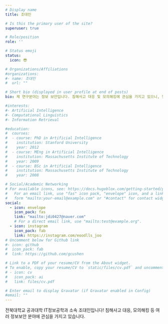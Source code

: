 ```yaml
---
# Display name
title: 조대인

# Is this the primary user of the site?
superuser: true

# Role/position
role: ''

# Status emoji
status:
  icon: 😎

# Organizations/Affiliations
#organizations:
#- name: 조대인
#  url: ""

# Short bio (displayed in user profile at end of posts)
bio: 제 연구분야는 정보 보안입니다. 침해사고 대응 및 모의해킹에 관심을 가지고 있으니, 필요시 문의 바랍니다!

#interests:
#- Artificial Intelligence
#- Computational Linguistics
#- Information Retrieval

#education:
#  courses:
#  - course: PhD in Artificial Intelligence
#    institution: Stanford University
#    year: 2012
#  - course: MEng in Artificial Intelligence
#    institution: Massachusetts Institute of Technology
#    year: 2009
#  - course: BSc in Artificial Intelligence
#    institution: Massachusetts Institute of Technology
#    year: 2008

# Social/Academic Networking
# For available icons, see: https://docs.hugoblox.com/getting-started/page-builder/#icons
#   For an email link, use "fas" icon pack, "envelope" icon, and a link in the
#   form "mailto:your-email@example.com" or "#contact" for contact widget.
social:
  - icon: envelope
    icon_pack: fas
    link: "mailto:jdi0427@naver.com"
    # For a direct email link, use "mailto:test@example.org".
  - icon: instagram
    icon_pack: fab
    link: https://instagram.com/eoodlls_joo
# Uncomment below for Github link
#- icon: github
#  icon_pack: fab
#  link: https://github.com/gcushen

# Link to a PDF of your resume/CV from the About widget.
# To enable, copy your resume/CV to `static/files/cv.pdf` and uncomment the lines below.
# - icon: cv
#   icon_pack: ai
#   link: files/cv.pdf

# Enter email to display Gravatar (if Gravatar enabled in Config)
#email: ""
---
```


전북대학교 공과대학 IT정보공학과 소속 조대인입니다!
침해사고 대응, 모의해킹 등 여러 정보보안 분야에 관심을 가지고 있습니다.

